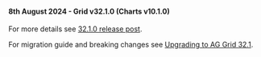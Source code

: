 #### 8th August 2024 - Grid v32.1.0 (Charts v10.1.0)

For more details see [32.1.0 release post](https://blog.ag-grid.com/whats-new-in-ag-grid-32-1/).

For migration guide and breaking changes see [Upgrading to AG Grid 32.1](https://www.ag-grid.com/javascript-data-grid/upgrading-to-ag-grid-32-1/).
